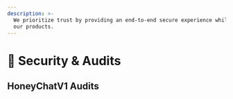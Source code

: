 ```yaml
---
description: >-
  We prioritize trust by providing an end-to-end secure experience while using
  our products.
---
```


# 🔐 Security & Audits

## HoneyChatV1 Audits

